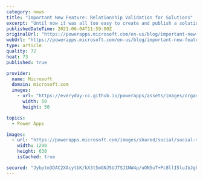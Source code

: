 ```yaml
---
category: news
title: "Important New Feature: Relationship Validation for Solutions"
excerpt: "Until now it was all too easy to create and publish a solution and overlook the backing relationships needed for the lookups that are present in the tables.  A new feature will help eliminate this issue. Before October, you will need to validate your existing solutions now to make sure you have included"
publishedDateTime: 2021-06-04T11:59:00Z
originalUrl: "https://powerapps.microsoft.com/en-us/blog/important-new-feature-relationship-validation-for-solutions/"
webUrl: "https://powerapps.microsoft.com/en-us/blog/important-new-feature-relationship-validation-for-solutions/"
type: article
quality: 72
heat: 73
published: true

provider:
  name: Microsoft
  domain: microsoft.com
  images:
    - url: "https://everyday-cc.github.io/powerapps/assets/images/organizations/microsoft.com-50x50.jpg"
      width: 50
      height: 50

topics:
  - Power Apps

images:
  - url: "https://powerapps.microsoft.com/images/shared/social/social-share-post-ignite.png"
    width: 1200
    height: 630
    isCached: true

secured: "Jybptm3DAC2XAcytbK/kX3t5mGNJ5UJTSJ1NW4p/uON5uT+Pc8llI5luJbJghFSlrK+zy4BRX+cx6aeL84i3qd+2sXAWdjphhziztuYHbA7jte3kC5r5jOz5sDf6rixYRjf3Wt1FSOWZjdcTHEvTlxvYJBCuPPruk+opZhqA8HdeO3T6lDbU+XFIIgsB0Pev9r8Nuyf5mN+qxCRAs2YaA6x+p/4+DQSMUcqTeEmZfdHnC4MfMDbmsY7tnPVK+Jscnj1gO9PbSwWxV5ZNlONYlQMZzm2OFI2NRbYci/G9yg8Qykfe3gBRsM2q/O26Lw/ArnGquEZia0aAY+iUYLPEvQA2+rOkOENI9aZtP32BjAk=;PcIpbHwYQigAw8WMl4nZoQ=="
---
```


